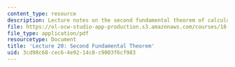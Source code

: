 ```yaml
---
content_type: resource
description: Lecture notes on the second fundamental theorem of calculus.
file: https://ol-ocw-studio-app-production.s3.amazonaws.com/courses/18-01-single-variable-calculus-fall-2006/3cd98c68cec64e9214c8c9003f6cf983_lec20.pdf
file_type: application/pdf
resourcetype: Document
title: 'Lecture 20: Second Fundamental Theorem'
uid: 3cd98c68-cec6-4e92-14c8-c9003f6cf983
---
```

